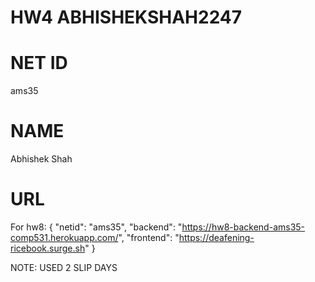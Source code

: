 # HW4 ABHISHEKSHAH2247

# NET ID
  ams35

# NAME
  Abhishek Shah

# URL
 
 For hw8:
{
  "netid": "ams35",
  "backend": "https://hw8-backend-ams35-comp531.herokuapp.com/",
  "frontend": "https://deafening-ricebook.surge.sh"
}

NOTE: USED 2 SLIP DAYS


